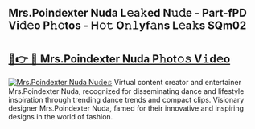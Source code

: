 ## Mrs.Poindexter Nuda L𝚎a𝚔ed N𝚞𝚍e - Part-fPD Vi𝚍𝚎o P𝚑𝚘tos - H𝚘𝚝 O𝚗𝚕yf𝚊ns L𝚎a𝚔s SQm02

# <h2><a href="http://kfagbs.oniu.top/?m=Mrs.Poindexter+Nuda">🔗👉 🔴 Mrs.Poindexter Nuda P𝚑ot𝚘𝚜 V𝚒d𝚎o</a></h2>

[![Mrs.Poindexter Nuda Nu𝚍e𝚜](https://i.imgur.com/0qMVB7G.gif)](http://kfagbs.oniu.top/?m=Mrs.Poindexter+Nuda)
Virtual content creator and entertainer Mrs.Poindexter Nuda, recognized for disseminating dance and lifestyle inspiration through trending dance trends and compact clips. Visionary designer Mrs.Poindexter Nuda, famed for their innovative and inspiring designs in the world of fashion.  
